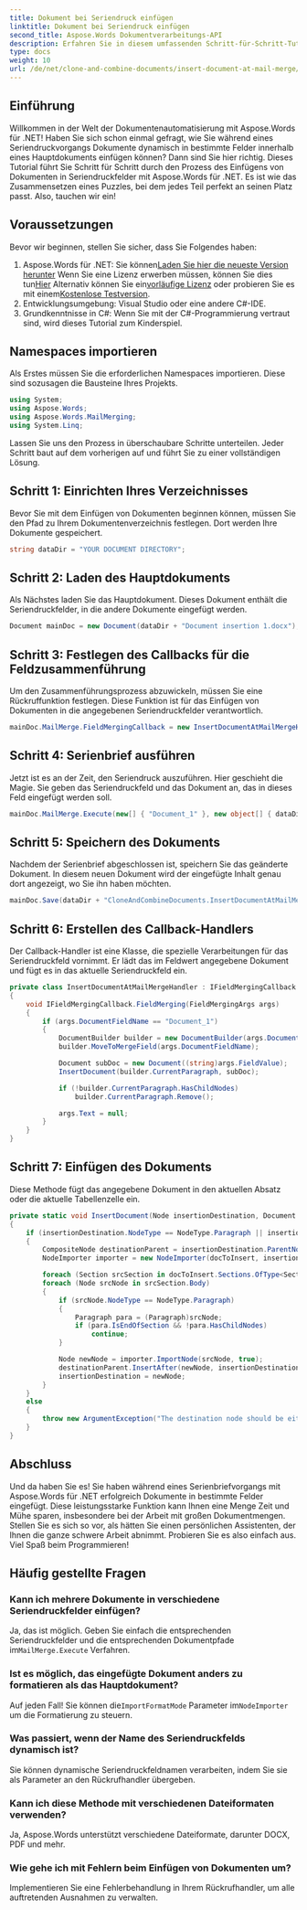 ```yaml
---
title: Dokument bei Seriendruck einfügen
linktitle: Dokument bei Seriendruck einfügen
second_title: Aspose.Words Dokumentverarbeitungs-API
description: Erfahren Sie in diesem umfassenden Schritt-für-Schritt-Tutorial, wie Sie mit Aspose.Words für .NET Dokumente in Seriendruckfelder einfügen.
type: docs
weight: 10
url: /de/net/clone-and-combine-documents/insert-document-at-mail-merge/
---
```

## Einführung

Willkommen in der Welt der Dokumentenautomatisierung mit Aspose.Words für .NET! Haben Sie sich schon einmal gefragt, wie Sie während eines Seriendruckvorgangs Dokumente dynamisch in bestimmte Felder innerhalb eines Hauptdokuments einfügen können? Dann sind Sie hier richtig. Dieses Tutorial führt Sie Schritt für Schritt durch den Prozess des Einfügens von Dokumenten in Seriendruckfelder mit Aspose.Words für .NET. Es ist wie das Zusammensetzen eines Puzzles, bei dem jedes Teil perfekt an seinen Platz passt. Also, tauchen wir ein!

## Voraussetzungen

Bevor wir beginnen, stellen Sie sicher, dass Sie Folgendes haben:

1.  Aspose.Words für .NET: Sie können[Laden Sie hier die neueste Version herunter](https://releases.aspose.com/words/net/) Wenn Sie eine Lizenz erwerben müssen, können Sie dies tun[Hier](https://purchase.aspose.com/buy) Alternativ können Sie ein[vorläufige Lizenz](https://purchase.aspose.com/temporary-license/) oder probieren Sie es mit einem[Kostenlose Testversion](https://releases.aspose.com/).
2. Entwicklungsumgebung: Visual Studio oder eine andere C#-IDE.
3. Grundkenntnisse in C#: Wenn Sie mit der C#-Programmierung vertraut sind, wird dieses Tutorial zum Kinderspiel.

## Namespaces importieren

Als Erstes müssen Sie die erforderlichen Namespaces importieren. Diese sind sozusagen die Bausteine Ihres Projekts.

```csharp
using System;
using Aspose.Words;
using Aspose.Words.MailMerging;
using System.Linq;
```

Lassen Sie uns den Prozess in überschaubare Schritte unterteilen. Jeder Schritt baut auf dem vorherigen auf und führt Sie zu einer vollständigen Lösung.

## Schritt 1: Einrichten Ihres Verzeichnisses

Bevor Sie mit dem Einfügen von Dokumenten beginnen können, müssen Sie den Pfad zu Ihrem Dokumentenverzeichnis festlegen. Dort werden Ihre Dokumente gespeichert.

```csharp
string dataDir = "YOUR DOCUMENT DIRECTORY";
```

## Schritt 2: Laden des Hauptdokuments

Als Nächstes laden Sie das Hauptdokument. Dieses Dokument enthält die Seriendruckfelder, in die andere Dokumente eingefügt werden.

```csharp
Document mainDoc = new Document(dataDir + "Document insertion 1.docx");
```

## Schritt 3: Festlegen des Callbacks für die Feldzusammenführung

Um den Zusammenführungsprozess abzuwickeln, müssen Sie eine Rückruffunktion festlegen. Diese Funktion ist für das Einfügen von Dokumenten in die angegebenen Seriendruckfelder verantwortlich.

```csharp
mainDoc.MailMerge.FieldMergingCallback = new InsertDocumentAtMailMergeHandler();
```

## Schritt 4: Serienbrief ausführen

Jetzt ist es an der Zeit, den Seriendruck auszuführen. Hier geschieht die Magie. Sie geben das Seriendruckfeld und das Dokument an, das in dieses Feld eingefügt werden soll.

```csharp
mainDoc.MailMerge.Execute(new[] { "Document_1" }, new object[] { dataDir + "Document insertion 2.docx" });
```

## Schritt 5: Speichern des Dokuments

Nachdem der Serienbrief abgeschlossen ist, speichern Sie das geänderte Dokument. In diesem neuen Dokument wird der eingefügte Inhalt genau dort angezeigt, wo Sie ihn haben möchten.

```csharp
mainDoc.Save(dataDir + "CloneAndCombineDocuments.InsertDocumentAtMailMerge.doc");
```

## Schritt 6: Erstellen des Callback-Handlers

Der Callback-Handler ist eine Klasse, die spezielle Verarbeitungen für das Seriendruckfeld vornimmt. Er lädt das im Feldwert angegebene Dokument und fügt es in das aktuelle Seriendruckfeld ein.

```csharp
private class InsertDocumentAtMailMergeHandler : IFieldMergingCallback
{
    void IFieldMergingCallback.FieldMerging(FieldMergingArgs args)
    {
        if (args.DocumentFieldName == "Document_1")
        {
            DocumentBuilder builder = new DocumentBuilder(args.Document);
            builder.MoveToMergeField(args.DocumentFieldName);

            Document subDoc = new Document((string)args.FieldValue);
            InsertDocument(builder.CurrentParagraph, subDoc);

            if (!builder.CurrentParagraph.HasChildNodes)
                builder.CurrentParagraph.Remove();

            args.Text = null;
        }
    }
}
```

## Schritt 7: Einfügen des Dokuments

Diese Methode fügt das angegebene Dokument in den aktuellen Absatz oder die aktuelle Tabellenzelle ein.

```csharp
private static void InsertDocument(Node insertionDestination, Document docToInsert)
{
    if (insertionDestination.NodeType == NodeType.Paragraph || insertionDestination.NodeType == NodeType.Table)
    {
        CompositeNode destinationParent = insertionDestination.ParentNode;
        NodeImporter importer = new NodeImporter(docToInsert, insertionDestination.Document, ImportFormatMode.KeepSourceFormatting);

        foreach (Section srcSection in docToInsert.Sections.OfType<Section>())
        foreach (Node srcNode in srcSection.Body)
        {
            if (srcNode.NodeType == NodeType.Paragraph)
            {
                Paragraph para = (Paragraph)srcNode;
                if (para.IsEndOfSection && !para.HasChildNodes)
                    continue;
            }

            Node newNode = importer.ImportNode(srcNode, true);
            destinationParent.InsertAfter(newNode, insertionDestination);
            insertionDestination = newNode;
        }
    }
    else
    {
        throw new ArgumentException("The destination node should be either a paragraph or table.");
    }
}
```

## Abschluss

Und da haben Sie es! Sie haben während eines Serienbriefvorgangs mit Aspose.Words für .NET erfolgreich Dokumente in bestimmte Felder eingefügt. Diese leistungsstarke Funktion kann Ihnen eine Menge Zeit und Mühe sparen, insbesondere bei der Arbeit mit großen Dokumentmengen. Stellen Sie es sich so vor, als hätten Sie einen persönlichen Assistenten, der Ihnen die ganze schwere Arbeit abnimmt. Probieren Sie es also einfach aus. Viel Spaß beim Programmieren!

## Häufig gestellte Fragen

### Kann ich mehrere Dokumente in verschiedene Seriendruckfelder einfügen?
Ja, das ist möglich. Geben Sie einfach die entsprechenden Seriendruckfelder und die entsprechenden Dokumentpfade im`MailMerge.Execute` Verfahren.

### Ist es möglich, das eingefügte Dokument anders zu formatieren als das Hauptdokument?
 Auf jeden Fall! Sie können die`ImportFormatMode` Parameter im`NodeImporter` um die Formatierung zu steuern.

### Was passiert, wenn der Name des Seriendruckfelds dynamisch ist?
Sie können dynamische Seriendruckfeldnamen verarbeiten, indem Sie sie als Parameter an den Rückrufhandler übergeben.

### Kann ich diese Methode mit verschiedenen Dateiformaten verwenden?
Ja, Aspose.Words unterstützt verschiedene Dateiformate, darunter DOCX, PDF und mehr.

### Wie gehe ich mit Fehlern beim Einfügen von Dokumenten um?
Implementieren Sie eine Fehlerbehandlung in Ihrem Rückrufhandler, um alle auftretenden Ausnahmen zu verwalten.